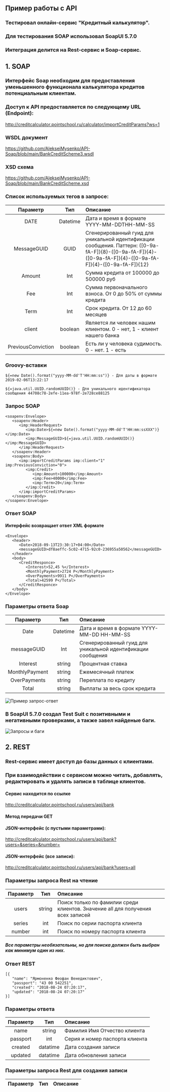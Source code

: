 ## Пример работы с API

### Тестировал онлайн-сервис "Кредитный калькулятор". 
### Для тестирования SOAP использовал SoapUI 5.7.0

### Интеграция делится на Rest-сервис и Soap-сервис.

## 1. SOAP

### Интерфейс Soap необходим для предоставления уменьшенного функционала калькулятора кредитов потенциальным клиентам.

### Доступ к API предоставляется по следующему URL (Endpoint):
http://creditcalculator.pointschool.ru/calculator/importCreditParams?ws=1

### WSDL документ
https://github.com/AlekseiMysenko/API-Soap/blob/main/BankCreditScheme3.wsdl

### XSD схема
https://github.com/AlekseiMysenko/API-Soap/blob/main/BankCreditScheme.xsd

### Список используемых тегов в запросе:

| Параметр | Тип | Описание |
|:--------:|:---:|:--------|
|DATE|Datetime|Дата и время в формате YYYY-MM-DDTHH-MM-SS|
|MessageGUID|GUID|Сгенерированный гуид для уникальной идентификации сообщения. Паттерн: ([0-9a-fA-F]){8}-([0-9a-fA-F]){4}-([0-9a-fA-F]){4}-([0-9a-fA-F]){4}-([0-9a-fA-F]){12}|
|Amount|Int|Сумма кредита от 100000 до 500000 руб|
|Fee|Int|Сумма первоначального взноса. От 0 до 50% от суммы кредита|
|Term|Int|Срок кредита. От 12 до 60 месяцев|
|client|boolean|Является ли человек нашим клиентом. 0 - нет, 1 - клиент нашего банка|
|PreviousConviction|boolean|Есть ли у человека судимость. 0 - нет. 1 - есть|

### Groovy-вставки
```
${=new Date().format("yyyy-MM-dd'T'HH:mm:ss")} - Для даты в формате 2019-02-06T13:22:17
```
```
${=java.util.UUID.randomUUID()} - Для уникального идентификатора сообщения 44708c78-2efe-11ea-978f-2e728ce88125
```
### Запрос SOAP
```
<soapenv:Envelope>
   <soapenv:Header>
      <imp:HeaderRequest>
         <imp:Date>${=new Date().format("yyyy-MM-dd'T'HH:mm:ssXXX")}</imp:Date>
         <imp:MessageGUID>${=java.util.UUID.randomUUID()}</imp:MessageGUID>
      </imp:HeaderRequest>
   </soapenv:Header>
   <soapenv:Body>
      <imp:importCreditParams imp:client="1" imp:PreviousConviction="0">
         <imp:Credit>
            <imp:Amount>100000</imp:Amount>
            <imp:Fee>40000</imp:Fee>
            <imp:Term>20</imp:Term>
         </imp:Credit>
      </imp:importCreditParams>
   </soapenv:Body>
</soapenv:Envelope>
```
### Ответ SOAP
#### Интерфейс возвращает ответ XML формате
```
<Envelope>
   <header>
      <Date>2018-09-13T23:30:17+04:00</Date>
      <messageGUID>df8aeffc-5c02-4715-92c0-236955a50562</messageGUID>
   </header>
   <body>
      <CreditResponce>
         <Interest>52,45 %</Interest>
         <MonthlyPayment>2724 Р</MonthlyPayment>
         <OverPayments>9911 Р</OverPayments>
         <Total>42599 Р</Total>
      </CreditResponce>
   </body>
</Envelope>
```
### Параметры ответа Soap

| Параметр | Тип | Описание |
|:--------:|:---:|:--------|
|Date|Datetime|Дата и время в формате YYYY-MM-DD HH-MM-SS|
|messageGUID|Int|Сгенерированный гуид для уникальной идентификации сообщения|
|Interest|string|Процентная ставка|
|MonthlyPayment|string|Ежемесячный платеж|
|OverPayments|string|Переплата по кредиту|
|Total|string|Выплаты за весь срок кредита|

![Пример запрос-ответ](https://github.com/AlekseiMysenko/API-Soap/blob/main/Скриншот%2021-07-2022%20223130.jpg)

### В SoapUI 5.7.0 создал Test Suit с позитивными и негативными проверками, а также завел найденые баги.

![Запросы и баги](https://github.com/AlekseiMysenko/API-Soap/blob/main/Скриншот%2021-07-2022%20223358.jpg)

## 2. REST

### Rest-сервис имеет доступ до базы данных с клиентами.
### При взаимодействии с сервисом можно читать, добавлять, редактировать и удалять записи в таблице клиентов.

#### Сервис находится по ссылке 
http://creditcalculator.pointschool.ru/users/api/bank

#### Метод передачи GET

#### JSON-интерфейс (с пустыми параметрами):
http://creditcalculator.pointschool.ru/users/api/bank?users=&series=&number=

#### JSON-интерфейс (все записи):
http://creditcalculator.pointschool.ru/users/api/bank?users=all

### Параметры запроса Rest на чтение
|Параметр|Тип|Описание|
|:--------:|:---:|:--------|
|users|string|Поиск только по фамилии среди клиентов. Значение all для получения всех записей|
|series|int|Поиск по серии паспорта клиента|
|number|int|Поиск по номеру паспорта клиента|
##### Все параметры необязательны, но для поиска должен быть выбран как минимум один из них.

### Ответ REST
```
[{
   "name": "Ярмоненко Феофан Венедиктович",
   "passport": "43 00 542251",
   "created": "2018-08-24 07:20:17",
   "updated": "2018-08-24 07:20:17"
}]
```

### Параметры ответа
|Параметр|Тип|Описание|
|:--------:|:---:|:--------|
|name|string|Фамилия Имя Отчество клиента|
|passport|int|Серия и номер паспорта клиента|
|created|datatime|Дата создания записи|
|updated|datatime|Дата обновления записи|


### Параметры запроса Rest для создания записи
|Параметр|Тип|Описание|
|:--------:|:---:|:--------|



